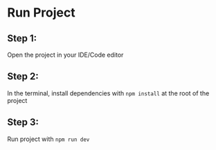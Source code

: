 # Run Project

## Step 1:

Open the project in your IDE/Code editor

## Step 2:

In the terminal, install dependencies with `npm install` at the root of the project

## Step 3:

Run project with `npm run dev`
